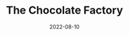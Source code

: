 ---
title: The Chocolate Factory
description: The following is a table of data for a choose-your-own-adventure book set in a chocolate factory.
date: 2022-08-10
order: 1000
tags: 
layout: layouts/game.njk
prompt: The following is a table of data for a choose-your-own-adventure book set in a chocolate factory. Each row represents one page, and the book is between twenty and thirty pages long. Each page has a maximum of three choices. Each choice either leads to another page or ends the book by winning or losing. In the book there are different locations, characters to meet and things to find. Choices can involve examining things in more detail, navigating the factory, interacting with items in the factory or talking to characters. Two pages should not have very similar page text. There is at least one way to win.
raw_output: '|1|The Chocolate Factory|You find yourself in a chocolate factory. You see a chocolate river and a conveyor belt with chocolate bars on it. You also see a sign that says "Do not touch the chocolate." What do you do?|Investigate the conveyor belt|2|Investigate the chocolate river|3|Read the sign|4|^
|2|The Conveyor Belt|You walk over to the conveyor belt and see that the chocolate bars are moving. You also see a sign that says "Do not touch the chocolate." What do you do?|Investigate the chocolate bars|5|Read the sign|4|^
|3|The Chocolate River|You walk over to the chocolate river and see that it is flowing. You also see a sign that says "Do not touch the chocolate." What do you do?|Investigate the chocolate river|6|Read the sign|4|^
|4|The Sign|You walk over to the sign and read it. It says "Do not touch the chocolate." What do you do?|Go back to the conveyor belt|2|Go back to the chocolate river|3|^
|5|The Chocolate Bars|You walk over to the chocolate bars and see that they are moving. You also see a sign that says "Do not touch the chocolate." What do you do?|Touch the chocolate|7|Read the sign|4|^
|6|The Chocolate River|You walk over to the chocolate river and see that it is flowing. You also see a sign that says "Do not touch the chocolate." What do you do?|Touch the chocolate|8|Read the sign|4|^
|7|You Win!|You touch the chocolate and a door opens. You walk through the door and find yourself in a room full of chocolate. You eat some chocolate and then leave the room.|^
|8|You Lose!|You touch the chocolate and a door opens. You walk through the door and find yourself in a room full of chocolate. You eat some chocolate and then you are sick.'
---